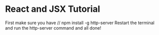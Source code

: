 # React and JSX Tutorial
 First make sure you have //    npm install -g http-server
 Restart the terminal and run the http-server command
 and all done!